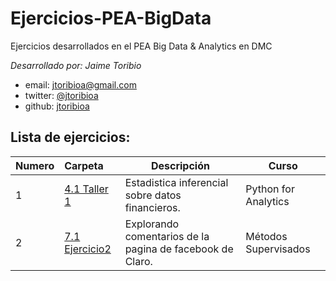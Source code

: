 # Ejercicios-PEA-BigData
Ejercicios desarrollados en el PEA Big Data &amp; Analytics en DMC 

*Desarrollado por: Jaime Toribio*

- email: <jtoribioa@gmail.com>
- twitter: [@jtoribioa](https://twitter.com/jtoribioa)
- github: [jtoribioa](http://github.com/jtoribioa)


## Lista de ejercicios:


| Numero         | Carpeta         | Descripción | Curso    |
| :------------- | :------------- | ----| ----| 
| 1 | [4.1 Taller 1](./4.1%20Taller%201) | Estadistica inferencial sobre datos financieros. | Python for Analytics |
| 2 | [7.1 Ejercicio2](./7.1%20Ejercicio2) | Explorando comentarios de la pagina de facebook de Claro. | Métodos Supervisados |


